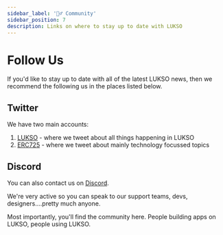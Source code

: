 ```yaml
---
sidebar_label: '👯‍♂️ Community'
sidebar_position: 7
description: Links on where to stay up to date with LUKSO
---
```


# Follow Us

If you'd like to stay up to date with all of the latest LUKSO news, then we recommend the following us in the places listed below.

## Twitter

We have two main accounts:

1. [LUKSO](https://twitter.com/lukso_io) - where we tweet about all things happening in LUKSO
2. [ERC725](https://twitter.com/ERC725Account) - where we tweet about mainly technology focussed topics

## Discord

You can also contact us on [Discord](https://discord.com/invite/lukso).

We're very active so you can speak to our support teams, devs, designers....pretty much anyone.

Most importantly, you'll find the community here. People building apps on LUKSO, people using LUKSO.
